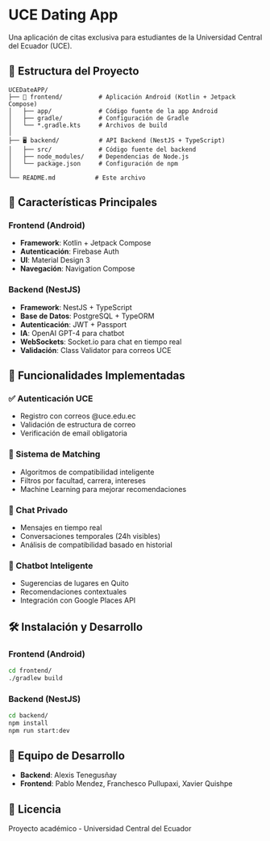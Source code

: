 # UCE Dating App

Una aplicación de citas exclusiva para estudiantes de la Universidad Central del Ecuador (UCE).

## 📁 Estructura del Proyecto

```
UCEDateAPP/
├── 📱 frontend/          # Aplicación Android (Kotlin + Jetpack Compose)
│   ├── app/             # Código fuente de la app Android
│   ├── gradle/          # Configuración de Gradle
│   └── *.gradle.kts     # Archivos de build
│
├── 🖥️ backend/           # API Backend (NestJS + TypeScript)
│   ├── src/             # Código fuente del backend
│   ├── node_modules/    # Dependencias de Node.js
│   └── package.json     # Configuración de npm
│
└── README.md           # Este archivo
```

## 🚀 Características Principales

### Frontend (Android)

- **Framework**: Kotlin + Jetpack Compose
- **Autenticación**: Firebase Auth
- **UI**: Material Design 3
- **Navegación**: Navigation Compose

### Backend (NestJS)

- **Framework**: NestJS + TypeScript
- **Base de Datos**: PostgreSQL + TypeORM
- **Autenticación**: JWT + Passport
- **IA**: OpenAI GPT-4 para chatbot
- **WebSockets**: Socket.io para chat en tiempo real
- **Validación**: Class Validator para correos UCE

## 🎯 Funcionalidades Implementadas

### ✅ Autenticación UCE

- Registro con correos @uce.edu.ec
- Validación de estructura de correo
- Verificación de email obligatoria

### 🔄 Sistema de Matching

- Algoritmos de compatibilidad inteligente
- Filtros por facultad, carrera, intereses
- Machine Learning para mejorar recomendaciones

### 💬 Chat Privado

- Mensajes en tiempo real
- Conversaciones temporales (24h visibles)
- Análisis de compatibilidad basado en historial

### 🤖 Chatbot Inteligente

- Sugerencias de lugares en Quito
- Recomendaciones contextuales
- Integración con Google Places API

## 🛠️ Instalación y Desarrollo

### Frontend (Android)

```bash
cd frontend/
./gradlew build
```

### Backend (NestJS)

```bash
cd backend/
npm install
npm run start:dev
```

## 👥 Equipo de Desarrollo

- **Backend**: Alexis Tenegusñay
- **Frontend**: Pablo Mendez, Franchesco Pullupaxi, Xavier Quishpe

## 📄 Licencia

Proyecto académico - Universidad Central del Ecuador
